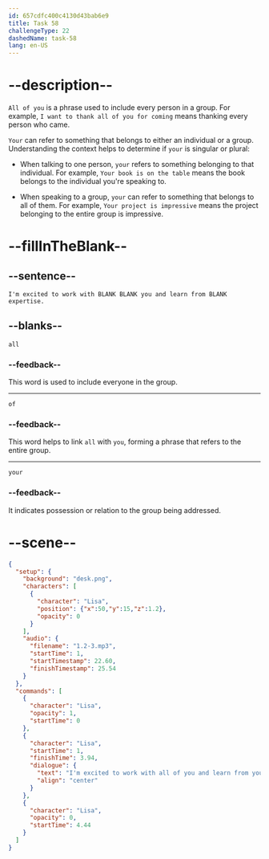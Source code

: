 ```yaml
---
id: 657cdfc400c4130d43bab6e9
title: Task 58
challengeType: 22
dashedName: task-58
lang: en-US
---
```


<!--
AUDIO REFERENCE:
Lisa: I'm excited to work with all of you and learn from your expertise.
-->

# --description--

`All of you` is a phrase used to include every person in a group. For example, `I want to thank all of you for coming` means thanking every person who came. 

`Your` can refer to something that belongs to either an individual or a group. Understanding the context helps to determine if `your` is singular or plural:

- When talking to one person, `your` refers to something belonging to that individual. For example, `Your book is on the table` means the book belongs to the individual you're speaking to. 

- When speaking to a group, `your` can refer to something that belongs to all of them. For example, `Your project is impressive` means the project belonging to the entire group is impressive.

# --fillInTheBlank--

## --sentence--

`I'm excited to work with BLANK BLANK you and learn from BLANK expertise.`

## --blanks--

`all`

### --feedback--

This word is used to include everyone in the group.

---

`of`

### --feedback--

This word helps to link `all` with `you`, forming a phrase that refers to the entire group.

---

`your`

### --feedback--

It indicates possession or relation to the group being addressed.

# --scene--

```json
{
  "setup": {
    "background": "desk.png",
    "characters": [
      {
        "character": "Lisa",
        "position": {"x":50,"y":15,"z":1.2},
        "opacity": 0
      }
    ],
    "audio": {
      "filename": "1.2-3.mp3",
      "startTime": 1,
      "startTimestamp": 22.60,
      "finishTimestamp": 25.54
    }
  },
  "commands": [
    {
      "character": "Lisa",
      "opacity": 1,
      "startTime": 0
    },
    {
      "character": "Lisa",
      "startTime": 1,
      "finishTime": 3.94,
      "dialogue": {
        "text": "I'm excited to work with all of you and learn from your expertise.",
        "align": "center"
      }
    },
    {
      "character": "Lisa",
      "opacity": 0,
      "startTime": 4.44
    }
  ]
}
```
